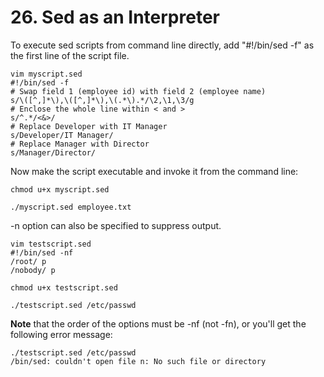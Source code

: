# 26. Sed as an Interpreter

To execute sed scripts from command line directly, add "#!/bin/sed -f" as the first line of the script file.
```
vim myscript.sed
#!/bin/sed -f
# Swap field 1 (employee id) with field 2 (employee name)
s/\([^,]*\),\([^,]*\),\(.*\).*/\2,\1,\3/g
# Enclose the whole line within < and >
s/^.*/<&>/
# Replace Developer with IT Manager
s/Developer/IT Manager/
# Replace Manager with Director
s/Manager/Director/
```

Now make the script executable and invoke it from the command line:
```
chmod u+x myscript.sed

./myscript.sed employee.txt
```

-n option can also be specified to suppress output.
```
vim testscript.sed
#!/bin/sed -nf
/root/ p
/nobody/ p

chmod u+x testscript.sed

./testscript.sed /etc/passwd
```

**Note** that the order of the options must be -nf (not -fn), or you'll get the following error message:
```
./testscript.sed /etc/passwd
/bin/sed: couldn't open file n: No such file or directory
```


